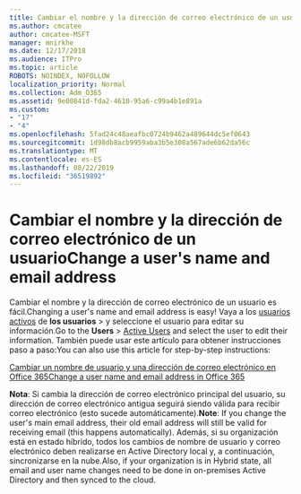 ```yaml
---
title: Cambiar el nombre y la dirección de correo electrónico de un usuario
ms.author: cmcatee
author: cmcatee-MSFT
manager: mnirkhe
ms.date: 12/17/2018
ms.audience: ITPro
ms.topic: article
ROBOTS: NOINDEX, NOFOLLOW
localization_priority: Normal
ms.collection: Adm_O365
ms.assetid: 9e00841d-fda2-4610-95a6-c99a4b1e891a
ms.custom:
- "17"
- "4"
ms.openlocfilehash: 5fad24c48aeafbc0724b9462a489644dc5ef0643
ms.sourcegitcommit: 1d98db8acb9959aba3b5e308a567ade6b62da56c
ms.translationtype: MT
ms.contentlocale: es-ES
ms.lasthandoff: 08/22/2019
ms.locfileid: "36519892"
---
```

# <a name="change-a-users-name-and-email-address"></a><span data-ttu-id="a34df-102">Cambiar el nombre y la dirección de correo electrónico de un usuario</span><span class="sxs-lookup"><span data-stu-id="a34df-102">Change a user's name and email address</span></span>

<span data-ttu-id="a34df-103">Cambiar el nombre y la dirección de correo electrónico de un usuario es fácil.</span><span class="sxs-lookup"><span data-stu-id="a34df-103">Changing a user's name and email address is easy!</span></span> <span data-ttu-id="a34df-104">Vaya a los [usuarios activos](https://go.microsoft.com/fwlink/p/?linkid=834822) de **los usuarios** \> y seleccione el usuario para editar su información.</span><span class="sxs-lookup"><span data-stu-id="a34df-104">Go to the **Users** \> [Active Users](https://go.microsoft.com/fwlink/p/?linkid=834822) and select the user to edit their information.</span></span> <span data-ttu-id="a34df-105">También puede usar este artículo para obtener instrucciones paso a paso:</span><span class="sxs-lookup"><span data-stu-id="a34df-105">You can also use this article for step-by-step instructions:</span></span>
  
[<span data-ttu-id="a34df-106">Cambiar un nombre de usuario y una dirección de correo electrónico en Office 365</span><span class="sxs-lookup"><span data-stu-id="a34df-106">Change a user name and email address in Office 365</span></span>](https://docs.microsoft.com/office365/admin/add-users/change-a-user-name-and-email-address)
  
 <span data-ttu-id="a34df-107">**Nota**: Si cambia la dirección de correo electrónico principal del usuario, su dirección de correo electrónico antigua seguirá siendo válida para recibir correo electrónico (esto sucede automáticamente).</span><span class="sxs-lookup"><span data-stu-id="a34df-107">**Note**: If you change the user's main email address, their old email address will still be valid for receiving email (this happens automatically).</span></span> <span data-ttu-id="a34df-108">Además, si su organización está en estado híbrido, todos los cambios de nombre de usuario y correo electrónico deben realizarse en Active Directory local y, a continuación, sincronizarse en la nube.</span><span class="sxs-lookup"><span data-stu-id="a34df-108">Also, if your organization is in Hybrid state, all email and user name changes need to be done in on-premises Active Directory and then synced to the cloud.</span></span>